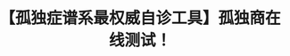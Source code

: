 ---
title: 【孤独症谱系最权威自诊工具】孤独商在线测试！
tags: [孤独症, Austim, Aspie, AS, 孤独症谱系, 孤独]
color: success
description: 包括成人和儿童版本哦～
external_url: http://mp.weixin.qq.com/s?__biz=MzIyMzgyMjY5NQ==&amp;mid=2247483843&amp;idx=1&amp;sn=75b507e4e1e0fb6295123639b653c29e&amp;chksm=e81917cbdf6e9eddec0330a0929a77ea8ac5cf3dc52ef016a383d53e43ca90080869228b4ca2&amp;scene=27#wechat_redirect
---